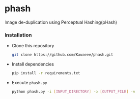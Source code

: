 # phash

Image de-duplication using Perceptual Hashing(pHash)

### Installation
+ Clone this repository
    ```bash
    git clone https://github.com/Kawaeee/phash.git
    ```
+ Install dependencies
    ```bash
    pip install -r requirements.txt
    ```
+ Execute `phash.py`
    ```bash
    python phash.py -i [INPUT_DIRECTORY] -o [OUTPUT_FILE] -v
    ```